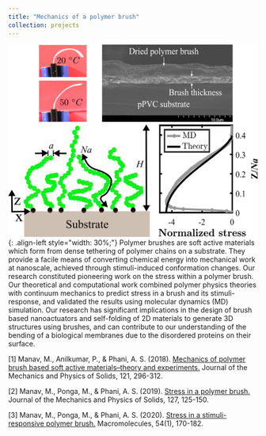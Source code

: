 ```yaml
---
title: "Mechanics of a polymer brush"
collection: projects
---
```


![styled-image](/images/polymer_brush.png "Polymer brush"){: .align-left style="width: 30%;"} Polymer brushes are soft active materials which form from dense tethering of polymer chains on a substrate. They provide a facile means of converting chemical energy into mechanical work at nanoscale, achieved through  stimuli-induced conformation changes. Our research constituted pioneering work on the stress within a polymer brush. Our theoretical and computational work combined polymer physics theories with continuum mechanics to predict stress in a brush and its stimuli-response, and validated the results
using molecular dynamics (MD) simulation. Our research has significant implications in the design of brush based nanoactuators and self-folding of 2D materials to generate 3D structures using brushes, and can contribute to our understanding of the bending of a biological membranes due to the disordered proteins on their surface.

[1] Manav, M., Anilkumar, P., & Phani, A. S. (2018). <u><a href="https://www.sciencedirect.com/science/article/pii/S0022509618303934?casa_token=mnkmtqiYroAAAAAA:L5i5tG7Qj6ACldHQukw0P4lUVS6PtjLUzybOlmd2lFTgRGt-7fOmfBVOe516aJa50ShWoL3fFw">Mechanics of polymer brush based soft active materials–theory and experiments</a>.</u> Journal of the Mechanics and Physics of Solids, 121, 296-312.

[2] Manav, M., Ponga, M., & Phani, A. S. (2019). <u><a href="https://www.sciencedirect.com/science/article/pii/S0022509618309839?casa_token=ZNmRKdRnZc8AAAAA:L6Z_Qy7x87A-IrxIXJUvE3vuT6RuucK0BeHYo1r0T4ZwO0DYn0XeI-uEZ67U-qLkOwFXeQQF5A">Stress in a polymer brush</a>.</u> Journal of the Mechanics and Physics of Solids, 127, 125-150.

[3] Manav, M., Ponga, M., & Phani, A. S. (2020). <u><a href="https://pubs.acs.org/doi/full/10.1021/acs.macromol.0c01783?casa_token=S45E7ZG4ek0AAAAA%3AMIk7IHaP6GSmO_boJlmK8vbOjEosAEWVURFLAnziCPhlXLv8yVNajLaMWh5AZVOf_jwxBkFdIdssNFE">Stress in a stimuli-responsive polymer brush</a>.</u> Macromolecules, 54(1), 170-182.